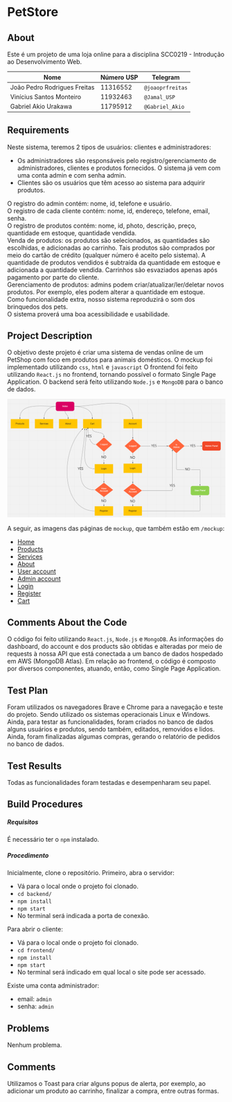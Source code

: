 # PetStore

## About

Este é um projeto de uma loja online para a disciplina SCC0219 - Introdução ao Desenvolvimento Web.

| Nome | Número USP | Telegram |
| ------ | ------ | ------ |
| João Pedro Rodrigues Freitas | 11316552 | `@joaoprfreitas` |
| Vinícius Santos Monteiro | 11932463 | `@Jamal_USP` |
| Gabriel Akio Urakawa | 11795912 | `@Gabriel_Akio` |


## Requirements
Neste sistema, teremos 2 tipos de usuários: clientes e administradores:
- Os administradores são responsáveis pelo registro/gerenciamento de administradores, clientes e produtos fornecidos. O sistema já vem com uma conta admin e com senha admin.
- Clientes são os usuários que têm acesso ao sistema para adquirir produtos.

O registro do admin contém: nome, id, telefone e usuário.\
O registro de cada cliente contém: nome, id, endereço, telefone, email, senha.\
O registro de produtos contém: nome, id, photo, descrição, preço, quantidade em estoque, quantidade vendida.\
Venda de produtos: os produtos são selecionados, as quantidades são escolhidas, e adicionadas ao carrinho. Tais produtos são comprados por meio do cartão de crédito (qualquer número é aceito pelo sistema). A quantidade de produtos vendidos é subtraída da quantidade em estoque e adicionada a quantidade vendida. Carrinhos são esvaziados apenas após pagamento por parte do cliente.\
Gerenciamento de produtos: admins podem criar/atualizar/ler/deletar novos produtos. Por exemplo, eles podem alterar a quantidade em estoque.\
Como funcionalidade extra, nosso sistema reproduzirá o som dos brinquedos dos pets.\
O sistema proverá uma boa acessibilidade e usabilidade.

## Project Description
O objetivo deste projeto é criar uma sistema de vendas online de um PetShop com foco em produtos para animais domésticos.
O mockup foi implementado utilizando `css`, `html` e `javascript`
O frontend foi feito utilizando `React.js` no frontend, tornando possível o formato Single Page Application.
O backend será feito utilizando `Node.js` e `MongoDB` para o banco de dados.

![Diagrama de navegação](/mockup/images/DiagramaNavegacao.png)

A seguir, as imagens das páginas de `mockup`, que também estão em `/mockup`:

- [Home](/mockup/images/Index.png)
- [Products](/mockup/images/Products.png)
- [Services](/mockup/images/Services.png)
- [About](/mockup/images/About.png)
- [User account](/mockup/images/UserAccount.png)
- [Admin account](/mockup/images/AdminAccount.png)
- [Login](/mockup/images/Login.png)
- [Register](/mockup/images/Register.png)
- [Cart](/mockup/images/Cart.png)


## Comments About the Code
O código foi feito utilizando `React.js`, `Node.js` e `MongoDB`.
As informações do dashboard, do account e dos products são obtidas e alteradas por meio de requests à nossa API que está conectada a um banco de dados hospedado em AWS (MongoDB Atlas).
Em relação ao frontend, o código é composto por diversos componentes, atuando, então, como Single Page Application.

## Test Plan
Foram utilizados os navegadores Brave e Chrome para a navegação e teste do projeto. Sendo utilizado os sistemas operacionais Linux e Windows.
Ainda, para testar as funcionalidades, foram criados no banco de dados alguns usuários e produtos, sendo também, editados, removidos e lidos. Ainda, foram finalizadas algumas compras, gerando o relatório de pedidos no banco de dados.

## Test Results
Todas as funcionalidades foram testadas e desempenharam seu papel.

## Build Procedures
##### Requisitos
É necessário ter o `npm` instalado.

##### Procedimento
Inicialmente, clone o repositório.
Primeiro, abra o servidor:
- Vá para o local onde o projeto foi clonado.
- `cd backend/`
- `npm install`
- `npm start`
- No terminal será indicada a porta de conexão.

Para abrir o cliente:
- Vá para o local onde o projeto foi clonado.
- `cd frontend/`
- `npm install`
- `npm start`
- No terminal será indicado em qual local o site pode ser acessado.

Existe uma conta administrador:
- email: `admin`
- senha: `admin`

## Problems
Nenhum problema.

## Comments
Utilizamos o Toast para criar alguns popus de alerta, por exemplo, ao adicionar um produto ao carrinho, finalizar a compra, entre outras formas.